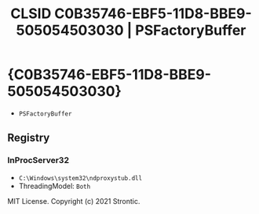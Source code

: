 ﻿---
title: "CLSID C0B35746-EBF5-11D8-BBE9-505054503030 | PSFactoryBuffer"
excerpt: What is COM-Object CLSID C0B35746-EBF5-11D8-BBE9-505054503030?
---

# {C0B35746-EBF5-11D8-BBE9-505054503030}

* `PSFactoryBuffer`

## Registry


### InProcServer32

* `C:\Windows\system32\ndproxystub.dll`
* ThreadingModel: `Both`

MIT License. Copyright (c) 2021 Strontic.


